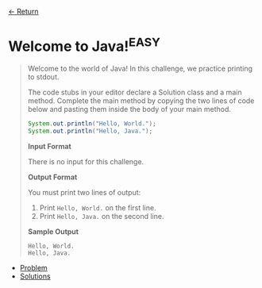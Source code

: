 [&larr; Return](https://hanggrian.github.io/grind-hackerrank/)

# Welcome to Java!<sup>EASY</sup>

> Welcome to the world of Java! In this challenge, we practice printing to
  stdout.
>
> The code stubs in your editor declare a Solution class and a main method.
  Complete the main method by copying the two lines of code below and pasting
  them inside the body of your main method.
>
> ```java
> System.out.println("Hello, World.");
> System.out.println("Hello, Java.");
> ```
>
> **Input Format**
>
> There is no input for this challenge.
>
> **Output Format**
>
> You must print two lines of output:
>
> 1.  Print `Hello, World.` on the first line.
> 1.  Print `Hello, Java.` on the second line.
>
> **Sample Output**
>
> ```
> Hello, World.
> Hello, Java.
> ```

- [Problem](https://www.hackerrank.com/challenges/welcome-to-java/)
- [Solutions](https://github.com/hanggrian/grind-hackerrank/blob/main/java/src/main/java/WelcomeToJava.java)

